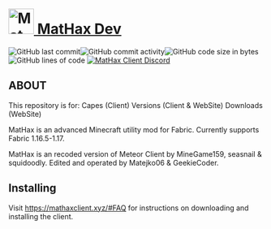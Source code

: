 # <a href="https://mathaxclient.xyz"><img src="https://dev.mathaxclient.xyz/resources/images/icons/icon.png" alt="MatHax" height="50"/> MatHax Dev</a>
<img src="https://img.shields.io/github/last-commit/Matejko06/MatHaxAPI" alt="GitHub last commit"/><img src="https://img.shields.io/github/commit-activity/w/Matejko06/MatHaxAPI" alt="GitHub commit activity"/><img src="https://img.shields.io/github/languages/code-size/Matejko06/MatHaxAPI" alt="GitHub code size in bytes"/><img src="https://tokei.rs/b1/github/Matejko06/MatHaxAPI" alt="GitHub lines of code"/>
<a href="https://mathaxclient.xyz/Discord"><img src="https://img.shields.io/discord/823286525402939402?logo=discord" alt="MatHax Client Discord"/></a>

## ABOUT

This repository is for:
Capes (Client)
Versions (Client & WebSite)
Downloads (WebSite)

MatHax is an advanced Minecraft utility mod for Fabric. Currently supports Fabric 1.16.5-1.17.

MatHax is an recoded version of Meteor Client by MineGame159, seasnail & squidoodly.
Edited and operated by Matejko06 & GeekieCoder.

## Installing
Visit https://mathaxclient.xyz/#FAQ for instructions on downloading and installing the client.
